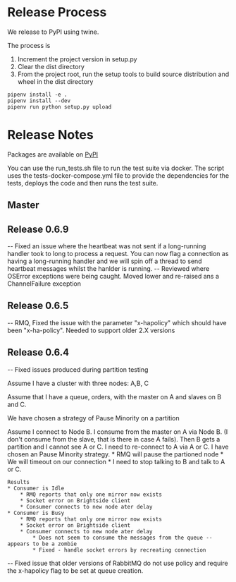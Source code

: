 # Release Process
We release to PyPI using twine.

The process is

1. Increment the project version in setup.py
2. Clear the dist directory
3. From the project root, run the setup tools to build source distribution and wheel in the dist directory

```
pipenv install -e .
pipenv install --dev
pipenv run python setup.py upload
```

# Release Notes

Packages are available on [PyPI](https://pypi.org/project/brightside/)

You can use the run_tests.sh file to run the test suite via docker. The script uses the tests-docker-compose.yml file to provide the dependencies for the tests, deploys the code and then runs the test suite.

## Master

## Release 0.6.9
-- Fixed an issue where the heartbeat was not sent if a long-running handler took to long to process a request. You can now flag a connection as having a long-running handler and we will spin off a thread to send heartbeat messages whilst the hanlder is running.
-- Reviewed where OSError exceptions were being caught. Moved lower and re-raised ans a ChannelFailure exception

## Release 0.6.5
-- RMQ, Fixed the issue with the parameter "x-hapolicy" which should have been "x-ha-policy". Needed to support older 2.X versions

## Release 0.6.4
-- Fixed issues produced during partition testing

Assume I have a cluster with three nodes: A,B, C

Assume that I have a queue, orders, with the master on A and slaves on B and C.

We have chosen a strategy of Pause Minority on a partition

Assume I connect to Node B. I consume from the master on A via Node B. (I don't consume from the slave, that is there in case A fails). Then B gets a partition and I cannot see A or C. I need to re-connect to A via A or C. I have chosen an Pause Minority strategy.
    * RMQ will pause the partioned node
    * We will timeout on our connection
    * I need to stop talking to B and talk to A or C.

    Results
    * Consumer is Idle
        * RMQ reports that only one mirror now exists
        * Socket error on Brightside client
        * Consumer connects to new node ater delay
    * Consumer is Busy
        * RMQ reports that only one mirror now exists
        * Socket error on Brightside client
        * Consumer connects to new node ater delay
            * Does not seem to consume the messages from the queue -- appears to be a zombie
            * Fixed - handle socket errors by recreating connection
            
-- Fixed issue that older versions of RabbitMQ do not use policy and require the x-hapolicy flag to be set at queue creation.

